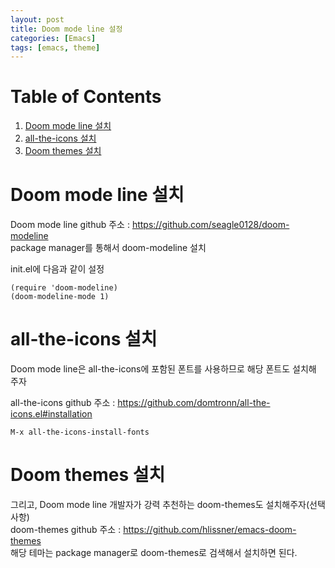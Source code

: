 ```yaml
---
layout: post
title: Doom mode line 설정
categories: [Emacs]
tags: [emacs, theme]
---
```

# Table of Contents

1.  [Doom mode line 설치](#org8986342)
2.  [all-the-icons 설치](#org6cd2749)
3.  [Doom themes 설치](#orgea5f56c)


<a id="org8986342"></a>

# Doom mode line 설치

Doom mode line github 주소 : <https://github.com/seagle0128/doom-modeline>  
package manager를 통해서 doom-modeline 설치  

init.el에 다음과 같이 설정  

    (require 'doom-modeline)
    (doom-modeline-mode 1) 


<a id="org6cd2749"></a>

# all-the-icons 설치

Doom mode line은 all-the-icons에 포함된 폰트를 사용하므로 해당 폰트도 설치해 주자  

all-the-icons github 주소 : <https://github.com/domtronn/all-the-icons.el#installation>  

    M-x all-the-icons-install-fonts


<a id="orgea5f56c"></a>

# Doom themes 설치

그리고, Doom mode line 개발자가 강력 추천하는 doom-themes도 설치해주자(선택 사항)  
doom-themes github 주소 : <https://github.com/hlissner/emacs-doom-themes>  
해당 테마는 package manager로 doom-themes로 검색해서 설치하면 된다.  

